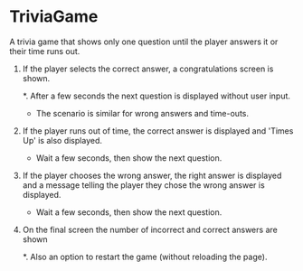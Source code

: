 # TriviaGame

A trivia game that shows only one question until the player answers it or their time runs out.

1. If the player selects the correct answer, a congratulations screen is shown. 

   *. After a few seconds the next question is displayed without user input.

   * The scenario is similar for wrong answers and time-outs.

1. If the player runs out of time, the correct answer is displayed and 'Times Up' is also displayed.

    * Wait a few seconds, then show the next question.

1. If the player chooses the wrong answer, the right answer is displayed and a message telling the player they chose the wrong answer is displayed. 

    * Wait a few seconds, then show the next question.
    
1. On the final screen the number of incorrect and correct answers are shown

    *. Also an option to restart the game (without reloading the page).
